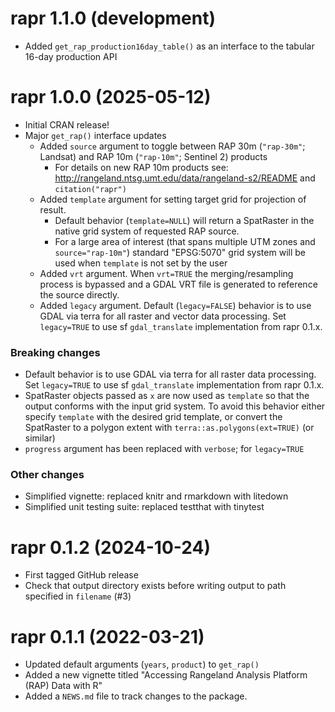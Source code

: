 # rapr 1.1.0 (development)
* Added `get_rap_production16day_table()` as an interface to the tabular 16-day production API

# rapr 1.0.0 (2025-05-12)
* Initial CRAN release!
* Major `get_rap()` interface updates
  - Added `source` argument to toggle between RAP 30m (`"rap-30m"`; Landsat) and RAP 10m (`"rap-10m"`; Sentinel 2) products
     - For details on new RAP 10m products see: http://rangeland.ntsg.umt.edu/data/rangeland-s2/README and `citation("rapr")`
  - Added `template` argument for setting target grid for projection of result. 
    - Default behavior (`template=NULL`) will return a SpatRaster in the native grid system of requested RAP source.
    - For a large area of interest (that spans multiple UTM zones and `source="rap-10m"`) standard "EPSG:5070" grid system will be used when `template` is not set by the user
  - Added `vrt` argument. When `vrt=TRUE` the merging/resampling process is bypassed and a GDAL VRT file is generated to reference the source directly.
  - Added `legacy` argument. Default (`legacy=FALSE`) behavior is to use GDAL via terra for all raster and vector data processing. Set `legacy=TRUE` to use sf `gdal_translate` implementation from rapr 0.1.x.

### **Breaking changes**
  - Default behavior is to use GDAL via terra for all raster data processing. Set `legacy=TRUE` to use sf `gdal_translate` implementation from rapr 0.1.x.
  - SpatRaster objects passed as `x` are now used as `template` so that the output conforms with the input grid system. To avoid this behavior either specify `template` with the desired grid template, or convert the SpatRaster to a polygon extent with `terra::as.polygons(ext=TRUE)` (or similar)
  - `progress` argument has been replaced with `verbose`; for `legacy=TRUE`
  
### Other changes
* Simplified vignette: replaced knitr and rmarkdown with litedown
* Simplified unit testing suite: replaced testthat with tinytest

# rapr 0.1.2 (2024-10-24)
* First tagged GitHub release
* Check that output directory exists before writing output to path specified in `filename` (#3)

# rapr 0.1.1 (2022-03-21)
* Updated default arguments (`years`, `product`) to `get_rap()`
* Added a new vignette titled "Accessing Rangeland Analysis Platform (RAP) Data with R"
* Added a `NEWS.md` file to track changes to the package.
